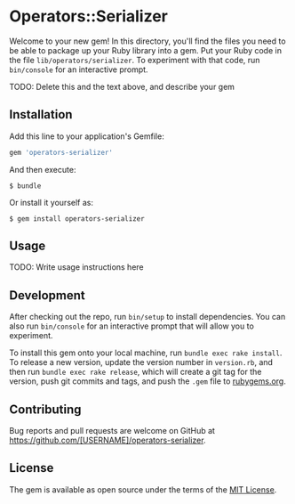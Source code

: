 # Operators::Serializer

Welcome to your new gem! In this directory, you'll find the files you need to be able to package up your Ruby library into a gem. Put your Ruby code in the file `lib/operators/serializer`. To experiment with that code, run `bin/console` for an interactive prompt.

TODO: Delete this and the text above, and describe your gem

## Installation

Add this line to your application's Gemfile:

```ruby
gem 'operators-serializer'
```

And then execute:

    $ bundle

Or install it yourself as:

    $ gem install operators-serializer

## Usage

TODO: Write usage instructions here

## Development

After checking out the repo, run `bin/setup` to install dependencies. You can also run `bin/console` for an interactive prompt that will allow you to experiment.

To install this gem onto your local machine, run `bundle exec rake install`. To release a new version, update the version number in `version.rb`, and then run `bundle exec rake release`, which will create a git tag for the version, push git commits and tags, and push the `.gem` file to [rubygems.org](https://rubygems.org).

## Contributing

Bug reports and pull requests are welcome on GitHub at https://github.com/[USERNAME]/operators-serializer.


## License

The gem is available as open source under the terms of the [MIT License](http://opensource.org/licenses/MIT).

